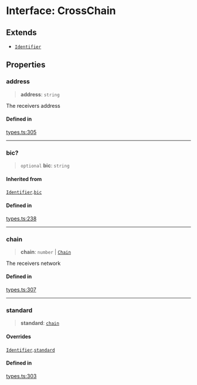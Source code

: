 # Interface: CrossChain

## Extends

- [`Identifier`](/docs/tools/SDK/interfaces/Identifier.md)

## Properties

### address

> **address**: `string`

The receivers address

#### Defined in

[types.ts:305](https://github.com/monerium/js-monorepo/blob/main/packages/sdk/src/types.ts#L305)

***

### bic?

> `optional` **bic**: `string`

#### Inherited from

[`Identifier`](/docs/tools/SDK/interfaces/Identifier.md).[`bic`](/docs/tools/SDK/interfaces/Identifier.md#bic)

#### Defined in

[types.ts:238](https://github.com/monerium/js-monorepo/blob/main/packages/sdk/src/types.ts#L238)

***

### chain

> **chain**: `number` \| [`Chain`](/docs/tools/SDK/type-aliases/Chain.md)

The receivers network

#### Defined in

[types.ts:307](https://github.com/monerium/js-monorepo/blob/main/packages/sdk/src/types.ts#L307)

***

### standard

> **standard**: [`chain`](/docs/tools/SDK/enumerations/PaymentStandard.md#chain)

#### Overrides

[`Identifier`](/docs/tools/SDK/interfaces/Identifier.md).[`standard`](/docs/tools/SDK/interfaces/Identifier.md#standard)

#### Defined in

[types.ts:303](https://github.com/monerium/js-monorepo/blob/main/packages/sdk/src/types.ts#L303)
